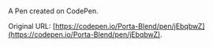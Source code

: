 # 

A Pen created on CodePen.

Original URL: [https://codepen.io/Porta-Blend/pen/jEbqbwZ](https://codepen.io/Porta-Blend/pen/jEbqbwZ).

